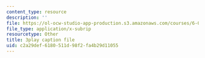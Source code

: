 ```yaml
---
content_type: resource
description: ''
file: https://ol-ocw-studio-app-production.s3.amazonaws.com/courses/6-02-introduction-to-eecs-ii-digital-communication-systems-fall-2012/c2a29def6180511d98f2fa4b29d11055_U1sAeMwdm6A.vtt
file_type: application/x-subrip
resourcetype: Other
title: 3play caption file
uid: c2a29def-6180-511d-98f2-fa4b29d11055
---
```

